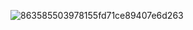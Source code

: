 

![863585503978155fd71ce89407e6d263](https://github.com/user-attachments/assets/c1948f04-2ee2-4c39-8ffd-d48e44c09ce5)



